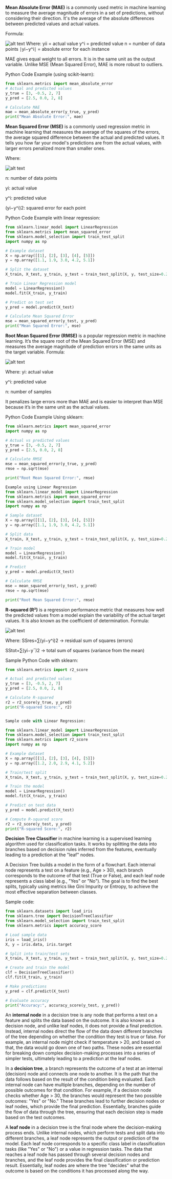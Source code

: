 **Mean Absolute Error (MAE)** is a commonly used metric in machine learning to measure the average magnitude of errors in a set of predictions, without considering their direction. It's the average of the absolute differences between predicted values and actual values.

Formula:

 ![alt text](image-4.png)
Where:
yii​ = actual value
y^i = predicted value
n = number of data points
∣yi−y^i∣ = absolute error for each instance

MAE gives equal weight to all errors.
It is in the same unit as the output variable.
Unlike MSE (Mean Squared Error), MAE is more robust to outliers.

Python Code Example (using scikit-learn):
```python
from sklearn.metrics import mean_absolute_error
# Actual and predicted values
y_true = [3, -0.5, 2, 7]
y_pred = [2.5, 0.0, 2, 8]

# Calculate MAE
mae = mean_absolute_error(y_true, y_pred)
print("Mean Absolute Error:", mae)
```

**Mean Squared Error (MSE)** is a commonly used regression metric in machine learning that measures the average of the squares of the errors, the average squared difference between the actual and predicted values. It tells you how far your model's predictions are from the actual values, with larger errors penalized more than smaller ones.



Where:

![alt text](image-5.png)

n: number of data points


yi​: actual value


y^​i​: predicted value


(yi−y^i)2: squared error for each point

Python Code Example with linear regression:
```python
from sklearn.linear_model import LinearRegression
from sklearn.metrics import mean_squared_error
from sklearn.model_selection import train_test_split
import numpy as np

# Example dataset
X = np.array([[1], [2], [3], [4], [5]])
y = np.array([1.1, 1.9, 3.0, 4.2, 5.1])

# Split the dataset
X_train, X_test, y_train, y_test = train_test_split(X, y, test_size=0.2, random_state=42)

# Train Linear Regression model
model = LinearRegression()
model.fit(X_train, y_train)

# Predict on test set
y_pred = model.predict(X_test)

# Calculate Mean Squared Error
mse = mean_squared_error(y_test, y_pred)
print("Mean Squared Error:", mse)
```
**Root Mean Squared Error (RMSE)** is a popular regression metric in machine learning. It’s the square root of the Mean Squared Error (MSE) and measures the average magnitude of prediction errors in the same units as the target variable.
Formula:

![alt text](image-3.png)

Where:
yi​: actual value


y^i: predicted value


n: number of samples

It penalizes large errors more than MAE and is easier to interpret than MSE because it’s in the same unit as the actual values.

Python Code Example Using sklearn:
```python
from sklearn.metrics import mean_squared_error
import numpy as np

# Actual vs predicted values
y_true = [3, -0.5, 2, 7]
y_pred = [2.5, 0.0, 2, 8]

# Calculate RMSE
mse = mean_squared_error(y_true, y_pred)
rmse = np.sqrt(mse)

print("Root Mean Squared Error:", rmse)

Example using Linear Regression
from sklearn.linear_model import LinearRegression
from sklearn.metrics import mean_squared_error
from sklearn.model_selection import train_test_split
import numpy as np

# Sample dataset
X = np.array([[1], [2], [3], [4], [5]])
y = np.array([1.1, 1.9, 3.0, 4.2, 5.1])

# Split data
X_train, X_test, y_train, y_test = train_test_split(X, y, test_size=0.2, random_state=42)

# Train model
model = LinearRegression()
model.fit(X_train, y_train)

# Predict
y_pred = model.predict(X_test)

# Calculate RMSE
mse = mean_squared_error(y_test, y_pred)
rmse = np.sqrt(mse)

print("Root Mean Squared Error:", rmse)
```

**R-squared (R²)** is a regression performance metric that measures how well the predicted values from a model explain the variability of the actual target values. It is also known as the coefficient of determination.
Formula:

![alt text](image-2.png)

Where:
SSres=∑(yi​−y^​i​)2 → residual sum of squares (errors)


SStot=∑(yi​−yˉ​)2 → total sum of squares (variance from the mean)

Sample Python Code with sklearn:
``` python
from sklearn.metrics import r2_score

# Actual and predicted values
y_true = [3, -0.5, 2, 7]
y_pred = [2.5, 0.0, 2, 8]

# Calculate R-squared
r2 = r2_score(y_true, y_pred)
print("R-squared Score:", r2)


Sample code with Linear Regression:

from sklearn.linear_model import LinearRegression
from sklearn.model_selection import train_test_split
from sklearn.metrics import r2_score
import numpy as np

# Example dataset
X = np.array([[1], [2], [3], [4], [5]])
y = np.array([1.2, 2.0, 2.9, 4.1, 5.2])

# Train/test split
X_train, X_test, y_train, y_test = train_test_split(X, y, test_size=0.2, random_state=42)

# Train the model
model = LinearRegression()
model.fit(X_train, y_train)

# Predict on test data
y_pred = model.predict(X_test)

# Compute R-squared score
r2 = r2_score(y_test, y_pred)
print("R-squared Score:", r2)
```


**Decision Tree Classifier** in machine learning is a supervised learning algorithm used for classification tasks. It works by splitting the data into branches based on decision rules inferred from the features, eventually leading to a prediction at the "leaf" nodes.

A Decision Tree builds a model in the form of a flowchart. Each internal node represents a test on a feature (e.g., Age > 30), each branch corresponds to the outcome of that test (True or False), and each leaf node represents a class label (e.g., "Yes" or "No"). The goal is to find the best splits, typically using metrics like Gini Impurity or Entropy, to achieve the most effective separation between classes.

Sample code:
``` python
from sklearn.datasets import load_iris
from sklearn.tree import DecisionTreeClassifier
from sklearn.model_selection import train_test_split
from sklearn.metrics import accuracy_score

# Load sample data
iris = load_iris()
X, y = iris.data, iris.target

# Split into train/test sets
X_train, X_test, y_train, y_test = train_test_split(X, y, test_size=0.2, random_state=42)

# Create and train the model
clf = DecisionTreeClassifier()
clf.fit(X_train, y_train)

# Make predictions
y_pred = clf.predict(X_test)

# Evaluate accuracy
print("Accuracy:", accuracy_score(y_test, y_pred))
```

An **internal node** in a decision tree is any node that performs a test on a feature and splits the data based on the outcome. It is also known as a decision node, and unlike leaf nodes, it does not provide a final prediction. Instead, internal nodes direct the flow of the data down different branches of the tree depending on whether the condition they test is true or false. For example, an internal node might check if temperature > 20, and based on that, the data would go down one of two paths. These nodes are essential for breaking down complex decision-making processes into a series of simpler tests, ultimately leading to a prediction at the leaf nodes.


In a **decision tree**, a branch represents the outcome of a test at an internal (decision) node and connects one node to another. It is the path that the data follows based on the result of the condition being evaluated. Each internal node can have multiple branches, depending on the number of possible outcomes for that condition. For example, if a decision node checks whether Age > 30, the branches would represent the two possible outcomes: "Yes" or "No." These branches lead to further decision nodes or leaf nodes, which provide the final prediction. Essentially, branches guide the flow of data through the tree, ensuring that each decision step is made based on the test outcomes.

A **leaf node** in a decision tree is the final node where the decision-making process ends. Unlike internal nodes, which perform tests and split data into different branches, a leaf node represents the output or prediction of the model. Each leaf node corresponds to a specific class label in classification tasks (like "Yes" or "No") or a value in regression tasks. The data that reaches a leaf node has passed through several decision nodes and branches, and the leaf node provides the final classification or prediction result. Essentially, leaf nodes are where the tree "decides" what the outcome is based on the conditions it has processed along the way.
